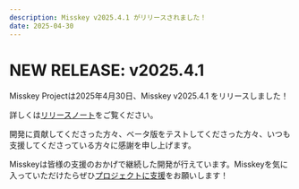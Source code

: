 ```yaml
---
description: Misskey v2025.4.1 がリリースされました！
date: 2025-04-30
---
```


# NEW RELEASE: v2025.4.1

Misskey Projectは2025年4月30日、Misskey v2025.4.1 をリリースしました！

詳しくは[リリースノート](/docs/releases/)をご覧ください。

開発に貢献してくださった方々、ベータ版をテストしてくださった方々、いつも支援してくださっている方々に感謝を申し上げます。

Misskeyは皆様の支援のおかげで継続した開発が行えています。Misskeyを気に入っていただけたらぜひ[プロジェクトに支援](/docs/donate/)をお願いします！
